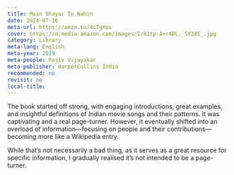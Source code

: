 ```yaml
---
title: Main Shayar To Nahin
date: 2024-07-16
meta-url: https://amzn.to/4cTgXos
cover: https://m.media-amazon.com/images/I/81tp-A+rADL._SY385_.jpg
category: Library
meta-lang: English
meta-year: 2019
meta-people: Rajiv Vijayakar
meta-publisher: HarperCollins India
recommended: no
revisit: no
local-title:
---
```

The book started off strong, with engaging introductions, great examples, and insightful definitions of Indian movie songs and their patterns. It was captivating and a real page-turner. However, it eventually shifted into an overload of information—focusing on people and their contributions—becoming more like a Wikipedia entry. 

While that’s not necessarily a bad thing, as it serves as a great resource for specific information, I gradually realised it’s not intended to be a page-turner.